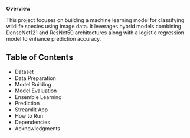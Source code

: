 **Overview**

This project focuses on building a machine learning model for classifying wildlife species using image data. It leverages hybrid models combining DenseNet121 and ResNet50 architectures along with a logistic regression model to enhance prediction accuracy.

## Table of Contents
- Dataset
- Data Preparation
- Model Building
- Model Evaluation
- Ensemble Learning
- Prediction
- Streamlit App
- How to Run
- Dependencies
- Acknowledgments

